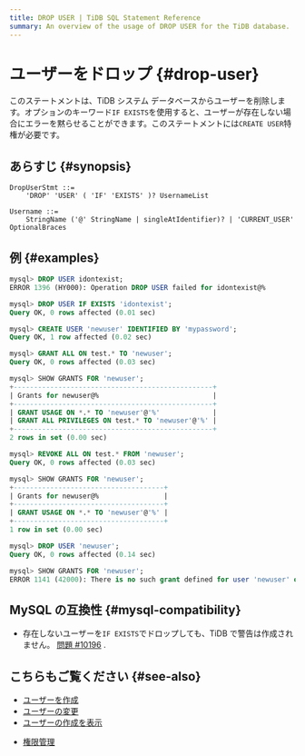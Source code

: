 ```yaml
---
title: DROP USER | TiDB SQL Statement Reference
summary: An overview of the usage of DROP USER for the TiDB database.
---
```


# ユーザーをドロップ {#drop-user}

このステートメントは、TiDB システム データベースからユーザーを削除します。オプションのキーワード`IF EXISTS`を使用すると、ユーザーが存在しない場合にエラーを黙らせることができます。このステートメントには`CREATE USER`特権が必要です。

## あらすじ {#synopsis}

```ebnf+diagram
DropUserStmt ::=
    'DROP' 'USER' ( 'IF' 'EXISTS' )? UsernameList

Username ::=
    StringName ('@' StringName | singleAtIdentifier)? | 'CURRENT_USER' OptionalBraces
```

## 例 {#examples}

```sql
mysql> DROP USER idontexist;
ERROR 1396 (HY000): Operation DROP USER failed for idontexist@%

mysql> DROP USER IF EXISTS 'idontexist';
Query OK, 0 rows affected (0.01 sec)

mysql> CREATE USER 'newuser' IDENTIFIED BY 'mypassword';
Query OK, 1 row affected (0.02 sec)

mysql> GRANT ALL ON test.* TO 'newuser';
Query OK, 0 rows affected (0.03 sec)

mysql> SHOW GRANTS FOR 'newuser';
+-------------------------------------------------+
| Grants for newuser@%                            |
+-------------------------------------------------+
| GRANT USAGE ON *.* TO 'newuser'@'%'             |
| GRANT ALL PRIVILEGES ON test.* TO 'newuser'@'%' |
+-------------------------------------------------+
2 rows in set (0.00 sec)

mysql> REVOKE ALL ON test.* FROM 'newuser';
Query OK, 0 rows affected (0.03 sec)

mysql> SHOW GRANTS FOR 'newuser';
+-------------------------------------+
| Grants for newuser@%                |
+-------------------------------------+
| GRANT USAGE ON *.* TO 'newuser'@'%' |
+-------------------------------------+
1 row in set (0.00 sec)

mysql> DROP USER 'newuser';
Query OK, 0 rows affected (0.14 sec)

mysql> SHOW GRANTS FOR 'newuser';
ERROR 1141 (42000): There is no such grant defined for user 'newuser' on host '%'
```

## MySQL の互換性 {#mysql-compatibility}

-   存在しないユーザーを`IF EXISTS`でドロップしても、TiDB で警告は作成されません。 [問題 #10196](https://github.com/pingcap/tidb/issues/10196) .

## こちらもご覧ください {#see-also}

-   [ユーザーを作成](/sql-statements/sql-statement-create-user.md)
-   [ユーザーの変更](/sql-statements/sql-statement-alter-user.md)
-   [ユーザーの作成を表示](/sql-statements/sql-statement-show-create-user.md)

<CustomContent platform="tidb">

-   [権限管理](/privilege-management.md)

</CustomContent>
